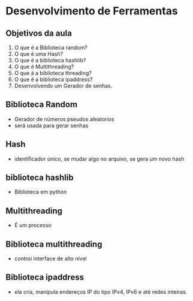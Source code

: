 # Desenvolvimento de Ferramentas

## Objetivos da aula

1. O que é a Biblioteca random?
2. O que é uma Hash?
3. O que é a biblioteca hashlib?
4. O que é Multithreading?
5. O que á a biblioteca threading?
6. O que é a biblioteca ipaddress?
7. Desenvolvendo um Gerador de senhas.

## Biblioteca Random

- Gerador de números pseudos aleatorios
- será usada para gerar senhas

## Hash

- identificador único, se mudar algo no arquivo, se gera um novo hash

## biblioteca hashlib

- Biblioteca em python

## Multithreading

- É um processo

## Biblioteca multithreading

- controi interface de alto nível

## Biblioteca ipaddress

- ela cria, manipula endereços IP do tipo IPv4, IPv6 e até redes inteiras.
